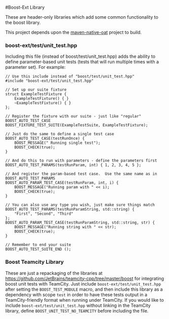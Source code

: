 #Boost-Ext Library

These are header-only libraries which add some common functionality to the boost library.

This project depends upon the [maven-native-oat](https://github.com/toonetown/maven-native-oat) project to build.

### boost-ext/test/unit_test.hpp

Including this file (instead of boost/test/unit_test.hpp) adds the ability to define parameter-based unit tests (tests 
that will run multiple times with a parameter set).  For example:

    // Use this include instead of "boost/test/unit_test.hpp"
    #include "boost-ext/test/unit_test.hpp"

    // Set up our suite fixture
    struct ExampleTestFixture {
        ExampleTestFixture() { }
        ~ExampleTestFixture() { }
    };

    // Register the fixture with our suite - just like "regular" BOOST_AUTO_TEST_CASE
    BOOST_FIXTURE_TEST_SUITE(ExampleTestSuite, ExampleTestFixture);

    // Just do the same to define a single test case
    BOOST_AUTO_TEST_CASE(testRunOnce) {
        BOOST_MESSAGE(" Running single test");
        BOOST_CHECK(true);
    }

    // And do this to run with parameters - define the parameters first
    BOOST_AUTO_TEST_PARAMS(testRunParam, int) { 1, 2, 3, 4, 5 };

    // And register the param-based test case.  Use the same name as in BOOST_AUTO_TEST_PARAMS
    BOOST_AUTO_PARAM_TEST_CASE(testRunParam, int, i) {
        BOOST_MESSAGE("Running param with " << i);
        BOOST_CHECK(true);
    }

    // You can also use any type you wish, just make sure things match
    BOOST_AUTO_TEST_PARAMS(testRunParamString, std::string) {
        "First", "Second", "Third"
    };
    BOOST_AUTO_PARAM_TEST_CASE(testRunParamString, std::string, str) {
        BOOST_MESSAGE("Running string with " << str);
        BOOST_CHECK(true);
    }

    // Remember to end your suite
    BOOST_AUTO_TEST_SUITE_END ();
    

### Boost Teamcity Library

These are just a repackaging of the libraries at https://github.com/JetBrains/teamcity-cpp/tree/master/boost for 
integrating boost unit tests with TeamCity.  Just include `boost-ext/test/unit_test.hpp` after setting the 
`BOOST_TEST_MODULE` macro, and then include this library as a dependency with scope `test` in order to have these tests 
output in a TeamCity-friendly format when running under TeamCity.  If you would like to include 
`boost-ext/test/unit_test.hpp` without linking in the TeamCity library, define `BOOST_UNIT_TEST_NO_TEAMCITY` before
including the file.
